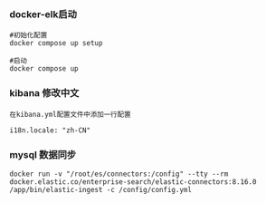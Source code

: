 ### docker-elk启动

```shell
#初始化配置 
docker compose up setup

#启动
docker compose up
```


### kibana 修改中文
```shell
在kibana.yml配置文件中添加一行配置

i18n.locale: "zh-CN"
```



### mysql 数据同步

```shell
docker run -v "/root/es/connectors:/config" --tty --rm docker.elastic.co/enterprise-search/elastic-connectors:8.16.0 /app/bin/elastic-ingest -c /config/config.yml
```